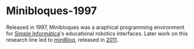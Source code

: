 # Minibloques-1997
Released in 1997, Minibloques was a araphical programming environment for [Simple Informática](https://github.com/miniBloq/Simple_Informatica-1994)'s educational robotics interfaces.
Later work on this research line led to [miniBloq](https://github.com/miniBloq/v0.83), released in [2011](https://blog.minibloq.org/2011/10/minibloq-beta-released.html).
